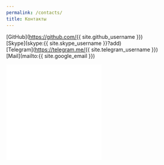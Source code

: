 ```yaml
---
permalink: /contacts/
title: Контакты
---
```


[GitHub](https://github.com/{{ site.github_username }})  
[Skype](skype:{{ site.skype_username }}?add)  
[Telegram](https://telegram.me/{{ site.telegram_username }})  
[Mail](mailto:{{ site.google_email }})  

![](/images/image.png)  
  
